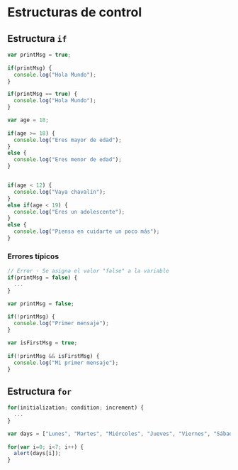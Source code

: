 # Estructuras de control

## Estructura ```if```

```js
var printMsg = true;
 
if(printMsg) {
  console.log("Hola Mundo");
}

if(printMsg == true) {
  console.log("Hola Mundo");
}
```

```js
var age = 18;
 
if(age >= 18) {
  console.log("Eres mayor de edad");
}
else {
  console.log("Eres menor de edad");
}


if(age < 12) {
  console.log("Vaya chavalín");
}
else if(age < 19) {
  console.log("Eres un adolescente");
}
else {
  console.log("Piensa en cuidarte un poco más");
}
```


### Errores típicos
```js
// Error - Se asigna el valor "false" a la variable
if(printMsg = false) {
  ...
}
```

```js
var printMsg = false;
 
if(!printMsg) {
  console.log("Primer mensaje");
}

var isFirstMsg = true;
 
if(!printMsg && isFirstMsg) {
  console.log("Mi primer mensaje");
}
```

## Estructura ```for```

```js
for(initialization; condition; increment) {
  ...
}
```

```js
var days = ["Lunes", "Martes", "Miércoles", "Jueves", "Viernes", "Sábado", "Domingo"];
 
for(var i=0; i<7; i++) {
  alert(days[i]);
}
```